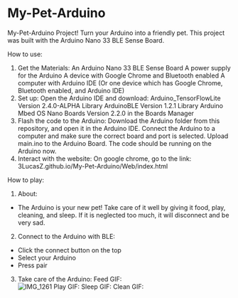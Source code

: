 # My-Pet-Arduino
My-Pet-Arduino Project!
Turn your Arduino into a friendly pet.
This project was built with the Arduino Nano 33 BLE Sense Board.

How to use:
1) Get the Materials:
An Arduino Nano 33 BLE Sense Board
A power supply for the Arduino
A device with Google Chrome and Bluetooth enabled
A computer with Arduino IDE
(Or one device which has Google Chrome, Bluetooth enabled, and Arduino IDE)
2) Set up:
Open the Arduino IDE and download:
Arduino_TensorFlowLite Version 2.4.0-ALPHA Library
ArduinoBLE Version 1.2.1 Library
Arduino Mbed OS Nano Boards Version 2.2.0 in the Boards Manager
3) Flash the code to the Arduino:
Download the Arduino folder from this repository, and open it in the Arduino IDE.
Connect the Arduino to a computer and make sure the correct board and port is selected.
Upload main.ino to the Arduino Board.
The code should be running on the Arduino now.
4) Interact with the website:
On google chrome, go to the link: 3LucasZ.github.io/My-Pet-Arduino/Web/index.html

How to play:
1) About:
- The Arduino is your new pet! Take care of it well by giving it food, play, cleaning, and sleep. If it is neglected too much, it will disconnect and be very sad.
2) Connect to the Arduino with BLE:
- Click the connect button on the top
- Select your Arduino
- Press pair
3) Take care of the Arduino:
Feed GIF:\
![IMG_1261](https://user-images.githubusercontent.com/72239682/125380326-e5f22680-e346-11eb-92bd-1d29f4684639.GIF)
Play GIF:
Sleep GIF:
Clean GIF:



